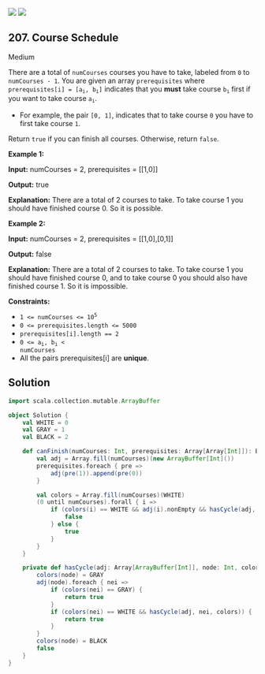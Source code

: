 [![](https://img.shields.io/github/stars/javadev/LeetCode-in-All?label=Stars&style=flat-square)](https://github.com/javadev/LeetCode-in-All)
[![](https://img.shields.io/github/forks/javadev/LeetCode-in-All?label=Fork%20me%20on%20GitHub%20&style=flat-square)](https://github.com/javadev/LeetCode-in-All/fork)

## 207\. Course Schedule

Medium

There are a total of `numCourses` courses you have to take, labeled from `0` to `numCourses - 1`. You are given an array `prerequisites` where <code>prerequisites[i] = [a<sub>i</sub>, b<sub>i</sub>]</code> indicates that you **must** take course <code>b<sub>i</sub></code> first if you want to take course <code>a<sub>i</sub></code>.

*   For example, the pair `[0, 1]`, indicates that to take course `0` you have to first take course `1`.

Return `true` if you can finish all courses. Otherwise, return `false`.

**Example 1:**

**Input:** numCourses = 2, prerequisites = \[\[1,0]]

**Output:** true

**Explanation:** There are a total of 2 courses to take. To take course 1 you should have finished course 0. So it is possible. 

**Example 2:**

**Input:** numCourses = 2, prerequisites = \[\[1,0],[0,1]]

**Output:** false

**Explanation:** There are a total of 2 courses to take. To take course 1 you should have finished course 0, and to take course 0 you should also have finished course 1. So it is impossible. 

**Constraints:**

*   <code>1 <= numCourses <= 10<sup>5</sup></code>
*   `0 <= prerequisites.length <= 5000`
*   `prerequisites[i].length == 2`
*   <code>0 <= a<sub>i</sub>, b<sub>i</sub> < numCourses</code>
*   All the pairs prerequisites[i] are **unique**.

## Solution

```scala
import scala.collection.mutable.ArrayBuffer

object Solution {
    val WHITE = 0
    val GRAY = 1
    val BLACK = 2

    def canFinish(numCourses: Int, prerequisites: Array[Array[Int]]): Boolean = {
        val adj = Array.fill(numCourses)(new ArrayBuffer[Int]())
        prerequisites.foreach { pre =>
            adj(pre(1)).append(pre(0))
        }

        val colors = Array.fill(numCourses)(WHITE)
        (0 until numCourses).forall { i =>
            if (colors(i) == WHITE && adj(i).nonEmpty && hasCycle(adj, i, colors)) {
                false
            } else {
                true
            }
        }
    }

    private def hasCycle(adj: Array[ArrayBuffer[Int]], node: Int, colors: Array[Int]): Boolean = {
        colors(node) = GRAY
        adj(node).foreach { nei =>
            if (colors(nei) == GRAY) {
                return true
            }
            if (colors(nei) == WHITE && hasCycle(adj, nei, colors)) {
                return true
            }
        }
        colors(node) = BLACK
        false
    }
}
```